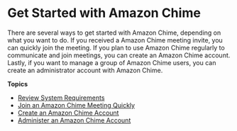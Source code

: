 # Get Started with Amazon Chime<a name="chime-getting-started"></a>

There are several ways to get started with Amazon Chime, depending on what you want to do\. If you received a Amazon Chime meeting invite, you can quickly join the meeting\. If you plan to use Amazon Chime regularly to communicate and join meetings, you can create an Amazon Chime account\. Lastly, if you want to manage a group of Amazon Chime users, you can create an administrator account with Amazon Chime\.

**Topics**
+ [Review System Requirements](chime-requirements.md)
+ [Join an Amazon Chime Meeting Quickly](chime-join.md)
+ [Create an Amazon Chime Account](chime-create-account.md)
+ [Administer an Amazon Chime Account](chime-create.md)